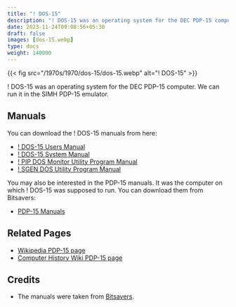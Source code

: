 ```yaml
---
title: "! DOS-15"
description: "! DOS-15 was an operating system for the DEC PDP-15 computer. We can run it in the SIMH PDP-15 emulator."
date: 2023-11-24T09:08:56+05:30
draft: false
images: [dos-15.webp]
type: docs
weight: 140000
---
```


{{< fig src="/1970s/1970/dos-15/dos-15.webp" alt="! DOS-15" >}}

! DOS-15 was an operating system for the DEC PDP-15 computer. We can run it in the SIMH PDP-15 emulator.

## Manuals

You can download the ! DOS-15 manuals from here:

- [! DOS-15 Users Manual](http://www.bitsavers.org/pdf/dec/pdp15/DEC-15-ODUMA-B-D_DOS-15_USERS_MANUAL.pdf)
- [! DOS-15 System Manual](http://www.bitsavers.org/pdf/dec/pdp15/DEC-15-ODFFA-B-D_DOS-15_SYSTEM_MANUAL.pdf)
- [! PIP DOS Monitor Utility Program Manual](http://www.bitsavers.org/pdf/dec/pdp15/DEC-15-UPIPA-A-D_PIP_DOS_MONITOR_UTILITY_PROGRAM.pdf)
- [! SGEN DOS Utility Program Manual](http://www.bitsavers.org/pdf/dec/pdp15/DEC-15-USGNA-A-D_SGEN_DOS_Utility_Program.pdf)

You may also be interested in the PDP-15 manuals. It was the computer on which ! DOS-15 was supposed to run. You can download them from Bitsavers:

- [PDP-15 Manuals](http://www.bitsavers.org/pdf/dec/pdp15/)

## Related Pages

- [Wikipedia PDP-15 page](https://en.wikipedia.org/wiki/PDP-15)
- [Computer History Wiki PDP-15 page](http://gunkies.org/wiki/PDP-15)

## Credits

- The manuals were taken from [Bitsavers](http://bitsavers.org).
